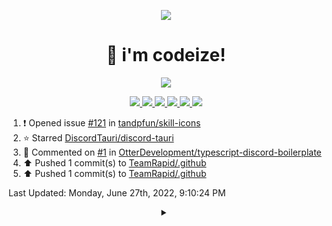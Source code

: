 <p align="center">
    <img src="https://avatars.githubusercontent.com/u/63158950?s=400&u=dd76c829ae30921e131dcbe7c830dc368e2d6e8a&v=4" />
</p>

<h1 align="center">
    👋 i'm codeize!
</h1>

<p align="center">
  <a href="https://skillicons.dev">
    <img src="https://skillicons.dev/icons?i=discord,bots,ts,nodejs,mongodb,react" />
  </a>
</p>

<p align="center">
  <a href="https://discord.com/users/668423998777982997">
    <img src="https://nocache.advaith.workers.dev?url=https://img.shields.io/endpoint?url=https://dev.discordprofiles.me/api/badge/status/668423998777982997?simple=true" />
    <img src="https://nocache.advaith.workers.dev?url=https://img.shields.io/endpoint?url=https://dev.discordprofiles.me/api/badge/vscode/668423998777982997" />
    <img src="https://nocache.advaith.workers.dev?url=https://img.shields.io/endpoint?url=https://dev.discordprofiles.me/api/badge/playing/668423998777982997" />
    <img src="https://nocache.advaith.workers.dev?url=https://img.shields.io/endpoint?url=https://dev.discordprofiles.me/api/badge/spotify/668423998777982997" />
    <img src="https://komarev.com/ghpvc/?username=codeize" />
    <a href="https://discord.gg/ZsJnSxHdgD"><img src="https://invidget.switchblade.xyz/ZsJnSxHdgD" /></a>
  </a>
</p>

<!--RECENT_ACTIVITY:start-->
1. ❗️ Opened issue [#121](https://github.com/tandpfun/skill-icons/issues/121) in [tandpfun/skill-icons](https://github.com/tandpfun/skill-icons)
2. ⭐ Starred [DiscordTauri/discord-tauri](https://github.com/DiscordTauri/discord-tauri)
3. 💬 Commented on [#1](https://github.com/OtterDevelopment/typescript-discord-boilerplate/issues/1#issuecomment-1160847987) in [OtterDevelopment/typescript-discord-boilerplate](https://github.com/OtterDevelopment/typescript-discord-boilerplate)
4. ⬆️ Pushed 1 commit(s) to [TeamRapid/.github](https://github.com/TeamRapid/.github)
5. ⬆️ Pushed 1 commit(s) to [TeamRapid/.github](https://github.com/TeamRapid/.github)
<!--RECENT_ACTIVITY:end-->

<!--RECENT_ACTIVITY:last_update-->
Last Updated: Monday, June 27th, 2022, 9:10:24 PM
<!--RECENT_ACTIVITY:last_update_end-->

<details align="center">
  <summary></summary>
  <a href="https://spotify-github-profile.vercel.app/api/view?uid=av3h9dhe0rlwk1wi7e5f9mwhg&redirect=true">
    <img alt="spotify github profile" src="https://spotify-github-profile.vercel.app/api/view?uid=av3h9dhe0rlwk1wi7e5f9mwhg&cover_image=true&theme=compact">
  </a>
</details>
